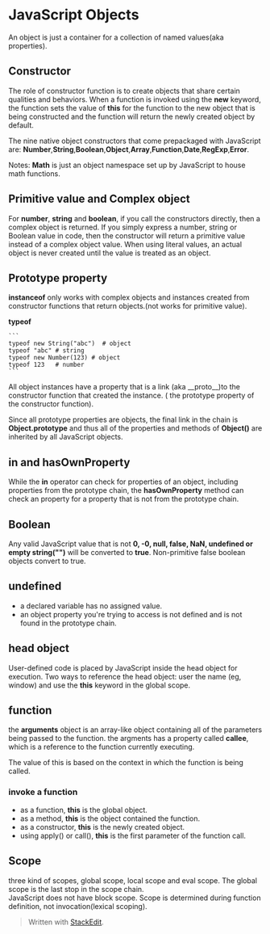 

# JavaScript Objects 
An object is just a container for a collection of named values(aka properties). 

## Constructor 
The role of constructor function is to create objects that share certain
qualities and behaviors. When a function is invoked using the **new** keyword,
the function sets the value of **this** for the function to the new object that
is being constructed and the function will return the newly created object by
default. 

The nine native object constructors that come prepackaged with JavaScript are:
        **Number**,**String**,**Boolean**,**Object**,**Array**,**Function**,**Date**,**RegExp**,**Error**.

Notes: **Math** is just an object namespace set up by JavaScript to house math
functions. 

## Primitive value and Complex object 
For **number**, **string** and **boolean**, if you call the constructors
directly, then a complex object is returned. If you simply express a number,
string or Boolean value in code, then the constructor will return a primitive
value instead of a complex object value.  When using literal values, an actual
object is never created until the value is treated as an object. 

## Prototype property 
**instanceof** only works with complex objects and instances created from
constructor functions that return objects.(not works for primitive value). 

**typeof**
    
    ```
    typeof new String("abc")  # object
    typeof "abc" # string 
    typeof new Number(123) # object
    typeof 123   # number
    ```

All object instances have a property that is a link (aka \_\_proto__)to the
constructor function that created the instance. ( the prototype property of the
constructor function). 

Since all prototype properties are objects, the final link in the chain is
**Object.prototype** and thus all of the properties and methods of **Object()**
are inherited by all JavaScript objects.

## in and hasOwnProperty  
While the **in** operator can check for properties of an object, including
properties from the prototype chain, the **hasOwnProperty** method can check an
property for a property that is not from the prototype chain. 

## Boolean 
Any valid JavaScript value that is not **0, -0, null, false, NaN, undefined or
empty string("")** will be converted to **true**.
Non-primitive false boolean objects convert to true. 

## undefined  
+    a declared variable has no assigned value.
+    an object property you're trying to access is not defined and is not found
in the prototype chain.  

## head object 
User-defined code is placed by JavaScript inside the head object for execution. 
Two ways to reference the head object: user the name (eg, window) and use the
**this** keyword in the global scope. 

## function
the **arguments** object is an array-like object containing all of the
parameters being passed to the function.  the argments has a property called
**callee**, which is a reference to the function currently executing. 

The value of this is based on the context in which the function is being called. 

### invoke a function 
+    as a function, **this** is the global object.
+    as a method, **this** is the object contained the function.
+    as a constructor, **this** is the newly created object.
+    using apply() or call(), **this** is the first parameter of the function
call. 

## Scope 
three kind of scopes, global scope, local scope and eval scope. The global scope
is the last stop in the scope chain.  
JavaScript does not have block scope. Scope is determined during function
definition, not invocation(lexical scoping).



> Written with [StackEdit](https://stackedit.io/).
